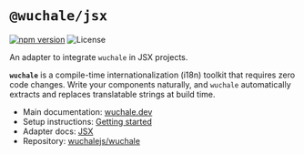# `@wuchale/jsx`

[![npm version](https://img.shields.io/npm/v/@wuchale/jsx)](https://www.npmjs.com/package/@wuchale/jsx) ![License](https://img.shields.io/github/license/wuchalejs/wuchale)

An adapter to integrate `wuchale` in JSX projects.

**`wuchale`** is a compile-time internationalization (i18n) toolkit that
requires zero code changes. Write your components naturally, and `wuchale`
automatically extracts and replaces translatable strings at build time.

- Main documentation: [wuchale.dev](https://wuchale.dev)
- Setup instructions: [Getting started](https://wuchale.dev/intro/start/)
- Adapter docs: [JSX](https://wuchale.dev/adapters/jsx)
- Repository: [wuchalejs/wuchale](https://github.com/wuchalejs/wuchale)
